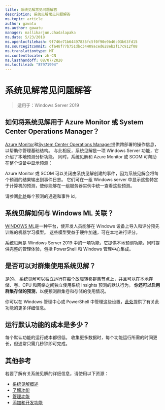 ```yaml
---
title: 系统见解常见问题解答
description: 系统见解常见问题解答
ms.topic: article
author: gawatu
ms.author: gawatu
manager: mallikarjun.chadalapaka
ms.date: 5/23/2018
ms.openlocfilehash: 9f746e71b64497835fc5f0f90e9b46c03b63fd15
ms.sourcegitcommit: dfa48f77b751dbc34409aced628eb2f17c912f08
ms.translationtype: MT
ms.contentlocale: zh-CN
ms.lasthandoff: 08/07/2020
ms.locfileid: "87971994"
---
```

# <a name="system-insights-faq"></a>系统见解常见问题解答

>适用于：Windows Server 2019

## <a name="how-can-you-use-system-insights-with-azure-monitor-or-system-center-operations-manager"></a>如何将系统见解用于 Azure Monitor 或 System Center Operations Manager？

[Azure Monitor](https://azure.microsoft.com/services/monitor/)和[System Center Operations Manager](https://docs.microsoft.com/system-center/scom/welcome?view=sc-om-1807)提供跨部署的操作信息，以帮助你管理基础结构。 与此相反，系统见解是一项 Windows Server 功能，它介绍了本地预测分析功能。 同时，系统见解和 Azure Monitor 或 SCOM 可帮助在整个设备中显示预测：

 Azure Monitor 或 SCOM 可以关闭由系统见解创建的事件，因为系统见解会将每个预测的结果输出到事件日志。 它们可在一组 Windows server 中显示这些特定于计算机的预测，使你能够在一组服务器实例中统一查看这些预测。

 请参阅[此处](https://docs.microsoft.com/windows-server/manage/system-insights/managing-capabilities#retrieving-capability-results)每个预测的通道和事件 id。

## <a name="how-does-system-insights-relate-to-windows-ml"></a>系统见解如何与 Windows ML 关联？

[WINDOWS ML](https://docs.microsoft.com/windows/uwp/machine-learning/)是一种平台，使开发人员能够在 Windows 设备上导入和评分预先训练的机器学习模型。 这些模型受益于硬件加速，可在本地进行评分。

系统见解是 Windows Server 2019 中的一项功能，它提供本地预测功能，同时提供完整的管理体验，包括 PowerShell 和 Windows 管理中心集成。

## <a name="can-i-use-system-insights-for-my-cluster"></a>是否可以对群集使用系统见解？

是的。 系统见解可以独立运行在每个故障转移群集节点上，并且可以在本地存储、卷、CPU 和网络之间独立使用系统 Insights 预测的默认行为。 **你还可以启用群集存储的预测**，以便预测群集卷和存储的使用情况。

你可以在 Windows 管理中心或 PowerShell 中管理这些设置，[此处](https://blogs.technet.microsoft.com/filecab/2018/10/03/using-system-insights-to-forecast-clustered-storage-usage/)提供了有关此功能的更多详细信息。


## <a name="how-expensive-is-it-to-run-the-default-capabilities"></a>运行默认功能的成本是多少？

每个默认功能的运行成本都很低。 收集更多数据时，每个功能运行所需的时间更长，但通常只需几秒钟即可完成。

## <a name="additional-references"></a>其他参考
若要了解有关系统见解的详细信息，请使用以下资源：

- [系统见解概述](overview.md)
- [了解功能](understanding-capabilities.md)
- [管理功能](managing-capabilities.md)
- [添加和开发功能](adding-and-developing-capabilities.md)

